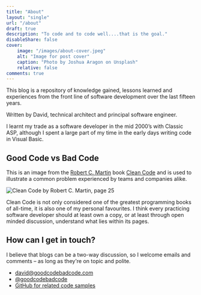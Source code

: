 ```yaml
---
title: "About"
layout: "single"
url: "/about"
draft: true
description: "To code and to code well....that is the goal."
disableShare: false
cover:
    image: "/images/about-cover.jpeg"
    alt: "Image for post cover"
    caption: "Photo by Joshua Aragon on Unsplash"
    relative: false
comments: true
---
```


This blog is a repository of knowledge gained, lessons learned and experiences 
from the front line of software development over the last fifteen years.

Written by David, technical architect and principal software engineer.

I learnt my trade as a software developer in the mid 2000’s with Classic ASP, although I spent a large part of my time in the early days writing code in Visual Basic.

## Good Code vs Bad Code

This is an image from the [Robert C. Martin](https://en.wikipedia.org/wiki/Robert_C._Martin) 
book [Clean Code](https://www.amazon.com/Clean-Code-Handbook-Software-Craftsmanship/dp/0132350882) 
and is used to illustrate a common problem experienced by teams and companies 
alike.

![Clean Code by Robert C. Martin, page 25](/images/good-code-bad-code.png)

Clean Code is not only considered one of the greatest programming books of 
all-time, it is also one of my personal favourites. I think every practicing 
software developer should at least own a copy, or at least through open minded
discussion, understand what lies within its pages.

## How can I get in touch?

I believe that blogs can be a two-way discussion, so I welcome emails and 
comments – as long as they're on topic and polite.

- [david@goodcodebadcode.com](david@goodcodebadcode.com)
- [@goodcodebadcode](https://twitter.com/goodcodebadcode/)
- [GitHub for related code samples](https://github.com/goodcodebadcode/)
